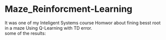 # Maze_Reinforcment-Learning<br/>
It was one of my Inteligent Systems course Homwor about fining besst root in a maze Using Q-Learning with TD error.<br/>
some of the results:<br/>
